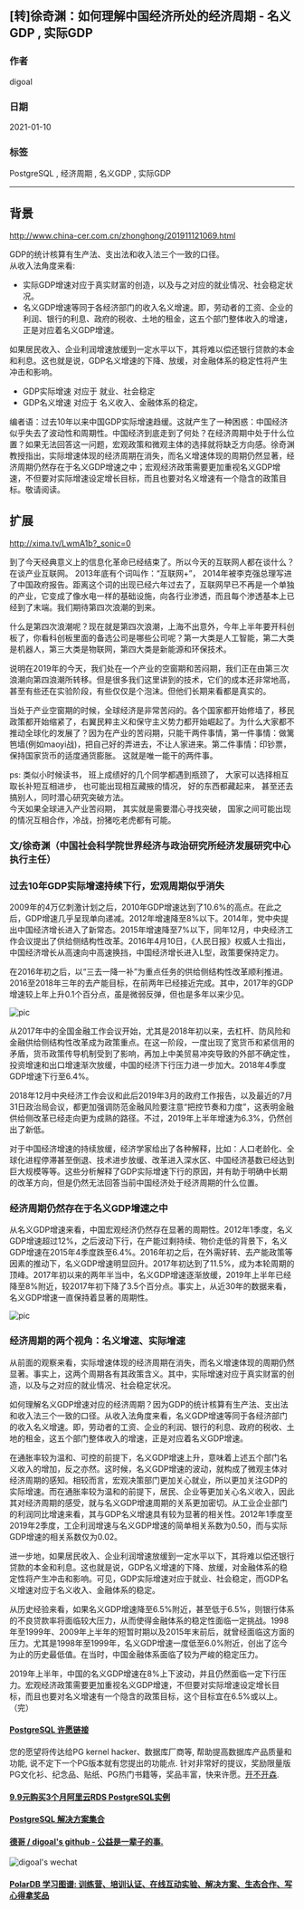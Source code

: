## [转]徐奇渊：如何理解中国经济所处的经济周期 - 名义GDP , 实际GDP  
  
### 作者  
digoal  
  
### 日期  
2021-01-10   
  
### 标签  
PostgreSQL , 经济周期 , 名义GDP , 实际GDP  
  
----  
  
## 背景  
http://www.china-cer.com.cn/zhonghong/201911121069.html  
  
GDP的统计核算有生产法、支出法和收入法三个一致的口径。  
从收入法角度来看:  
- 实际GDP增速对应于真实财富的创造，以及与之对应的就业情况、社会稳定状况。   
- 名义GDP增速等同于各经济部门的收入名义增速。即，劳动者的工资、企业的利润、银行的利息、政府的税收、土地的租金，这五个部门整体收入的增速，正是对应着名义GDP增速。  
  
如果居民收入、企业利润增速放缓到一定水平以下，其将难以偿还银行贷款的本金和利息。这也就是说，GDP名义增速的下降、放缓，对金融体系的稳定性将产生冲击和影响。    
  
- GDP实际增速 对应于 就业、社会稳定  
- GDP名义增速 对应于 名义收入、金融体系的稳定。  

编者语：过去10年以来中国GDP实际增速趋缓。这就产生了一种困惑：中国经济似乎失去了波动性和周期性。中国经济到底走到了何处？在经济周期中处于什么位置？如果无法回答这一问题，宏观政策和微观主体的选择就将缺乏方向感。徐奇渊教授指出，实际增速体现的经济周期在消失，而名义增速体现的周期仍然显著，经济周期仍然存在于名义GDP增速之中；宏观经济政策需要更加重视名义GDP增速，不但要对实际增速设定增长目标，而且也要对名义增速有一个隐含的政策目标。敬请阅读。   
  
## 扩展
http://xima.tv/LwmA1b?_sonic=0  

到了今天经典意义上的信息化革命已经结束了。所以今天的互联网人都在谈什么？在谈产业互联网。 2013年底有个词叫作：“互联网+”， 2014年被李克强总理写进了中国政府报告。距离这个词的出现已经六年过去了，互联网早已不再是一个单独的产业，它变成了像水电一样的基础设施，向各行业渗透，而且每个渗透基本上已经到了末端。我们期待第四次浪潮的到来。  
   
什么是第四次浪潮呢？现在就是第四次浪潮，上海不出意外，今年上半年要开科创板了，你看科创板里面的备选公司是哪些公司呢？第一大类是人工智能，第二大类是机器人，第三大类是物联网，第四大类是新能源和环保技术。  
   
说明在2019年的今天，我们处在一个产业的空窗期和苦闷期，我们正在由第三次浪潮向第四浪潮所转移。但是很多我们这里讲到的技术，它们的成本还非常地高，甚至有些还在实验阶段，有些仅仅是个泡沫。但他们长期来看都是真实的。  
  
当处于产业空窗期的时候，全球经济是非常苦闷的。各个国家都开始修墙了，移民政策都开始缩紧了，右翼民粹主义和保守主义势力都开始崛起了。为什么大家都不推动全球化的发展了？因为在产业的苦闷期，只能干两件事情，第一件事情：做篱笆墙(例如maoyi战)，把自己好的弄进去，不让人家进来。第二件事情：印钞票，保持国家货币的适度通货膨胀。 这就是唯一能干的两件事。  
  
ps:  类似小时候读书， 班上成绩好的几个同学都遇到瓶颈了， 大家可以选择相互取长补短互相进步， 也可能出现相互藏掖的情况， 好的东西都藏起来， 甚至还去搞别人，同时潜心研究突破方法。   
今天如果全球进入产业苦闷期， 其实就是需要潜心寻找突破， 国家之间可能出现的情况互相合作，冷战，扮猪吃老虎都有可能。   
  
   
### 文/徐奇渊（中国社会科学院世界经济与政治研究所经济发展研究中心执行主任）  
   
### 过去10年GDP实际增速持续下行，宏观周期似乎消失  
   
2009年的4万亿刺激计划之后，2010年GDP增速达到了10.6%的高点。在此之后，GDP增速几乎呈现单向递减。2012年增速降至8%以下。2014年，党中央提出中国经济增长进入了新常态。2015年增速降至7%以下，同年12月，中央经济工作会议提出了供给侧结构性改革。2016年4月10日，《人民日报》权威人士指出，中国经济增长从高速向中高速换挡，中国经济增长进入L型，政策要保持定力。  
   
在2016年初之后，以“三去一降一补”为重点任务的供给侧结构性改革顺利推进。2016至2018年三年的去产能目标，在前两年已经接近完成。其中，2017年的GDP增速较上年上升0.1个百分点，虽是微弱反弹，但也是多年以来少见。  
   
![pic](20210110_01_pic_001.jpg)  
   
从2017年中的全国金融工作会议开始，尤其是2018年初以来，去杠杆、防风险和金融供给侧结构性改革成为政策重点。在这一阶段，一度出现了宽货币和紧信用的矛盾，货币政策传导机制受到了影响，再加上中美贸易冲突导致的外部不确定性，投资增速和出口增速渐次放缓，中国的经济下行压力进一步加大。2018年4季度GDP增速下行至6.4%。  
   
2018年12月中央经济工作会议和此后2019年3月的政府工作报告，以及最近的7月31日政治局会议，都更加强调防范金融风险要注意“把控节奏和力度”，这表明金融供给侧改革已经走向更为成熟的路径。不过，2019年上半年增速为6.3%，仍然创出了新低。  
   
对于中国经济增速的持续放缓，经济学家给出了各种解释，比如：人口老龄化、全球化进程停滞甚至倒退、技术进步放缓、改革进入深水区、中国经济基数已经达到巨大规模等等。这些分析解释了GDP实际增速下行的原因，并有助于明确中长期的改革方向，但是仍然无法回答当前中国经济处于经济周期的什么位置。  
   
### 经济周期仍然存在于名义GDP增速之中  
   
从名义GDP增速来看，中国宏观经济仍然存在显著的周期性。2012年1季度，名义GDP增速超过12%，之后波动下行，在产能过剩持续、物价走低的背景下，名义GDP增速在2015年4季度跌至6.4%。2016年初之后，在外需好转、去产能政策等因素的推动下，名义GDP增速明显回升。2017年初达到了11.5%，成为本轮周期的顶峰。2017年初以来的两年半当中，名义GDP增速逐渐放缓，2019年上半年已经降至8%附近，较2017年初下降了3.5个百分点。事实上，从近30年的数据来看，名义GDP增速一直保持着显著的周期性。  
   
![pic](20210110_01_pic_002.jpg)  
   
### 经济周期的两个视角：名义增速、实际增速  
   
从前面的观察来看，实际增速体现的经济周期在消失，而名义增速体现的周期仍然显著。事实上，这两个周期各有其政策含义。其中，实际增速对应于真实财富的创造，以及与之对应的就业情况、社会稳定状况。  
   
如何理解名义GDP增速对应的经济周期？因为GDP的统计核算有生产法、支出法和收入法三个一致的口径。从收入法角度来看，名义GDP增速等同于各经济部门的收入名义增速。即，劳动者的工资、企业的利润、银行的利息、政府的税收、土地的租金，这五个部门整体收入的增速，正是对应着名义GDP增速。  
   
在通胀率较为温和、可控的前提下，名义GDP增速上升，意味着上述五个部门名义收入的增加，反之亦然。这时候，名义GDP增速的波动，就构成了微观主体对经济周期的感知。相较而言，宏观决策部门更加关心就业，所以更加关注GDP的实际增速。而在通胀率较为温和的前提下，居民、企业等更加关心名义收入，因此其对经济周期的感受，就与名义GDP增速周期的关系更加密切。从工业企业部门的利润同比增速来看，其与GDP名义增速具有较为显著的相关性。2012年1季度至2019年2季度，工企利润增速与名义GDP增速的简单相关系数为0.50，而与实际GDP增速的相关系数仅为0.02。  
   
进一步地，如果居民收入、企业利润增速放缓到一定水平以下，其将难以偿还银行贷款的本金和利息。这也就是说，GDP名义增速的下降、放缓，对金融体系的稳定性将产生冲击和影响。可见，GDP实际增速对应于就业、社会稳定，而GDP名义增速对应于名义收入、金融体系的稳定。  
   
从历史经验来看，如果名义GDP增速降至6.5%附近，甚至低于6.5%，则银行体系的不良贷款率将面临较大压力，从而使得金融体系的稳定性面临一定挑战。1998年至1999年、2009年上半年的短暂时期以及2015年末前后，就曾经面临这方面的压力。尤其是1998年至1999年，名义GDP增速一度低至6.0%附近，创出了迄今为止的历史最低值。在当时，中国金融体系面临了较为严峻的稳定压力。  
   
2019年上半年，中国的名义GDP增速在8%上下波动，并且仍然面临一定下行压力。宏观经济政策需要更加重视名义GDP增速，不但要对实际增速设定增长目标，而且也要对名义增速有一个隐含的政策目标，这个目标宜在6.5%或以上。（完）  
     
  
#### [PostgreSQL 许愿链接](https://github.com/digoal/blog/issues/76 "269ac3d1c492e938c0191101c7238216")
您的愿望将传达给PG kernel hacker、数据库厂商等, 帮助提高数据库产品质量和功能, 说不定下一个PG版本就有您提出的功能点. 针对非常好的提议，奖励限量版PG文化衫、纪念品、贴纸、PG热门书籍等，奖品丰富，快来许愿。[开不开森](https://github.com/digoal/blog/issues/76 "269ac3d1c492e938c0191101c7238216").  
  
  
#### [9.9元购买3个月阿里云RDS PostgreSQL实例](https://www.aliyun.com/database/postgresqlactivity "57258f76c37864c6e6d23383d05714ea")
  
  
#### [PostgreSQL 解决方案集合](https://yq.aliyun.com/topic/118 "40cff096e9ed7122c512b35d8561d9c8")
  
  
#### [德哥 / digoal's github - 公益是一辈子的事.](https://github.com/digoal/blog/blob/master/README.md "22709685feb7cab07d30f30387f0a9ae")
  
  
![digoal's wechat](../pic/digoal_weixin.jpg "f7ad92eeba24523fd47a6e1a0e691b59")
  
  
#### [PolarDB 学习图谱: 训练营、培训认证、在线互动实验、解决方案、生态合作、写心得拿奖品](https://www.aliyun.com/database/openpolardb/activity "8642f60e04ed0c814bf9cb9677976bd4")
  
